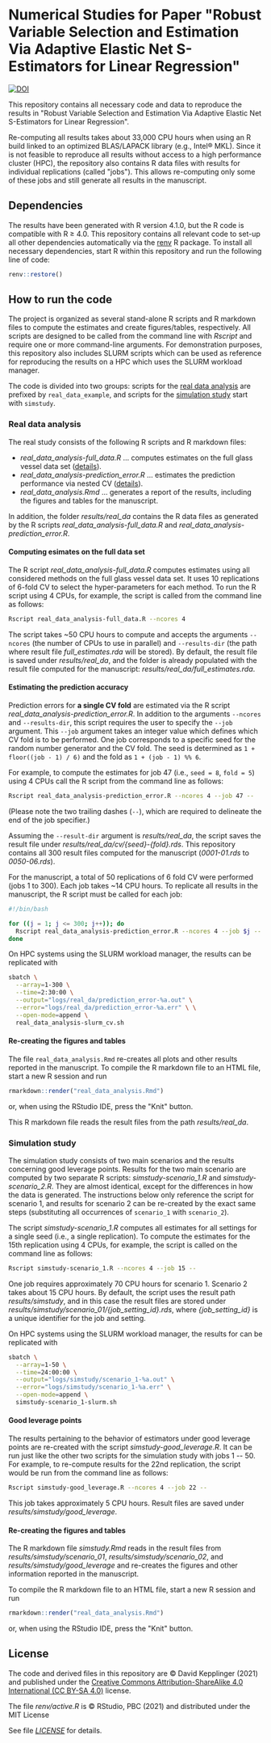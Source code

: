 # Numerical Studies for Paper "Robust Variable Selection and Estimation Via Adaptive Elastic Net S-Estimators for Linear Regression"

[![DOI](https://zenodo.org/badge/387899778.svg)](https://zenodo.org/badge/latestdoi/387899778)

This repository contains all necessary code and data to reproduce the results in "Robust Variable Selection and Estimation Via Adaptive Elastic Net S-Estimators for Linear Regression".

Re-computing all results takes about 33,000 CPU hours when using an R build linked to an optimized BLAS/LAPACK library (e.g., Intel® MKL).
Since it is not feasible to reproduce all results without access to a high performance cluster (HPC), the repository also contains R data files with results for individual replications (called "jobs").
This allows re-computing only some of these jobs and still generate all results in the manuscript.

## Dependencies

The results have been generated with R version 4.1.0, but the R code is compatible with R ≥ 4.0.
This repository contains all relevant code to set-up all other dependencies automatically via the [renv](https://rstudio.github.io/renv/) R package.
To install all necessary dependencies, start R within this repository and run the following line of code:

```r
renv::restore()
```

## How to run the code

The project is organized as several stand-alone R scripts and R markdown files to compute the estimates and create figures/tables, respectively.
All scripts are designed to be called from the command line with *Rscript* and require one or more command-line arguments.
For demonstration purposes, this repository also includes SLURM scripts which can be used as reference for reproducing the results on a HPC which uses the SLURM workload manager.

The code is divided into two groups: scripts for the [real data analysis](#real-data-analysis) are prefixed by `real_data_example`, and scripts for the [simulation study](#simulation-study) start with `simstudy`.

### Real data analysis

The real study consists of the following R scripts and R markdown files:

* *real_data_analysis-full_data.R* … computes estimates on the full glass vessel data set ([details](#computing-esimates-on-the-full-data-set)).
* *real_data_analysis-prediction_error.R* … estimates the prediction performance via nested CV ([details](#estimating-the-prediction-accuracy)).
* *real_data_analysis.Rmd* … generates a report of the results, including the figures and tables for the manuscript.

In addition, the folder *results/real_da* contains the R data files as generated by the R scripts *real_data_analysis-full_data.R* and *real_data_analysis-prediction_error.R*.

#### Computing esimates on the full data set

The R script *real_data_analysis-full_data.R* computes estimates using all considered methods on the full glass vessel data set.
It uses 10 replications of 6-fold CV to select the hyper-parameters for each method.
To run the R script using 4 CPUs, for example, the script is called from the command line as follows:

```sh
Rscript real_data_analysis-full_data.R --ncores 4
```

The script takes ~50 CPU hours to compute and accepts the arguments `--ncores` (the number of CPUs to use in parallel) and `--results-dir` (the path where result file *full_estimates.rda* will be stored).
By default, the result file is saved under *results/real_da*, and the folder is already populated with the result file computed for the manuscript: *results/real_da/full_estimates.rda*.

#### Estimating the prediction accuracy

Prediction errors for **a single CV fold** are estimated via the R script *real_data_analysis-prediction_error.R*.
In addition to the arguments `--ncores` and `--results-dir`, this script requires the user to specify the `--job` argument.
This `--job` argument takes an integer value which defines which CV fold is to be performed.
One job corresponds to a specific seed for the random number generator and the CV fold.
The seed is determined as `1 + floor((job - 1) / 6)` and the fold as `1 + (job - 1) %% 6`.

For example, to compute the estimates for job 47 (i.e., `seed = 8`, `fold = 5`) using 4 CPUs call the R script from the command line as follows:

```sh
Rscript real_data_analysis-prediction_error.R --ncores 4 --job 47 --
```

(Please note the two trailing dashes (`--`), which are required to delineate the end of the job specifier.)

Assuming the `--result-dir` argument is *results/real_da*, the script saves the result file under *results/real_da/cv/{seed}-{fold}.rds*.
This repository contains all 300 result files computed for the manuscript (*0001-01.rds* to *0050-06.rds*).

For the manuscript, a total of 50 replications of 6 fold CV were performed (jobs 1 to 300).
Each job takes ~14 CPU hours.
To replicate all results in the manuscript, the R script must be called for each job:

```sh
#!/bin/bash

for ((j = 1; j <= 300; j++)); do
  Rscript real_data_analysis-prediction_error.R --ncores 4 --job $j --
done
```

On HPC systems using the SLURM workload manager, the results can be replicated with

```sh
sbatch \
  --array=1-300 \
  --time=2:30:00 \
  --output="logs/real_da/prediction_error-%a.out" \
  --error="logs/real_da/prediction_error-%a.err" \ \
  --open-mode=append \
  real_data_analysis-slurm_cv.sh
```

#### Re-creating the figures and tables

The file `real_data_analysis.Rmd` re-creates all plots and other results reported in the manuscript.
To compile the R markdown file to an HTML file, start a new R session and run

```r
rmarkdown::render("real_data_analysis.Rmd")
```

or, when using the RStudio IDE, press the "Knit" button.

This R markdown file reads the result files from the path *results/real_da*.

### Simulation study

The simulation study consists of two main scenarios and the results concerning good leverage points.
Results for the two main scenario are computed by two separate R scripts: *simstudy-scenario_1.R* and *simstudy-scenario_2.R*.
They are almost identical, except for the differences in how the data is generated.
The instructions below only reference the script for scenario 1, and results for scenario 2 can be re-created by the exact same steps (substituting all occurrences of `scenario_1` with `scenario_2`).

The script *simstudy-scenario_1.R* computes all estimates for all settings for a single seed (i.e., a single replication).
To compute the estimates for the 15th replication using 4 CPUs, for example, the script is called on the command line as follows:

```sh
Rscript simstudy-scenario_1.R --ncores 4 --job 15 --
```

One job requires approximately 70 CPU hours for scenario 1.
Scenario 2 takes about 15 CPU hours.
By default, the script uses the result path *results/simstudy*, and in this case the result files are stored under *results/simstudy/scenario_01/{job_setting_id}.rds*, where *{job_setting_id}* is a unique identifier for the job and setting.

On HPC systems using the SLURM workload manager, the results for can be replicated with

```sh
sbatch \
  --array=1-50 \
  --time=24:00:00 \
  --output="logs/simstudy/scenario_1-%a.out" \
  --error="logs/simstudy/scenario_1-%a.err" \
  --open-mode=append \
  simstudy-scenario_1-slurm.sh
```

#### Good leverage points

The results pertaining to the behavior of estimators under good leverage points are re-created with the script *simstudy-good_leverage.R*.
It can be run just like the other two scripts for the simulation study with jobs 1 -- 50.
For example, to re-compute results for the 22nd replication, the script would be run from the command line as follows:

```sh
Rscript simstudy-good_leverage.R --ncores 4 --job 22 --
```

This job takes approximately 5 CPU hours.
Result files are saved under *results/simstudy/good_leverage*.

#### Re-creating the figures and tables

The R markdown file *simstudy.Rmd* reads in the result files from *results/simstudy/scenario_01*, *results/simstudy/scenario_02*, and *results/simstudy/good_leverage* and re-creates the figures and other information reported in the manuscript.

To compile the R markdown file to an HTML file, start a new R session and run

```r
rmarkdown::render("real_data_analysis.Rmd")
```

or, when using the RStudio IDE, press the "Knit" button.

## License

The code and derived files in this repository are © David Kepplinger (2021) and published under the [Creative Commons Attribution-ShareAlike 4.0 International (CC BY-SA 4.0)](https://creativecommons.org/licenses/by-sa/4.0/) license.

The file *renv/active.R* is © RStudio, PBC (2021) and distributed under the MIT License

See file [*LICENSE*](./LICENSE) for details.
